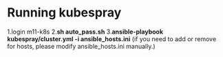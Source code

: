 # Running kubespray 
1.login m11-k8s
2.**sh auto_pass.sh**
3.**ansible-playbook kubespray/cluster.yml -i ansible_hosts.ini**
  (if you need to add or remove for hosts, please modify ansible_hosts.ini manually.)